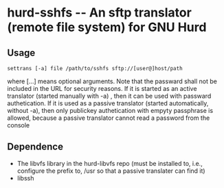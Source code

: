 # hurd-sshfs -- An sftp translator (remote file system) for GNU Hurd

## Usage
```
settrans [-a] file /path/to/sshfs sftp://[user@]host/path
```
where [...] means optional arguments. Note that the passward shall not be included in the URL for security reasons. If it is started as an active translator (started manually with -a) , then it can be used with passward authetication. If it is used as a passive translator (started automatically, without -a), then only publickey authetication with empyty passphrase is allowed, because a passive translator cannot read a password from the console

## Dependence

* The libvfs library in the hurd-libvfs repo (must be installed to, i.e., configure the prefix to, /usr so that a passive translater can find it)
* libssh
